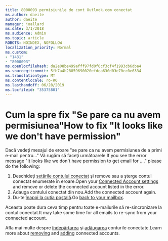 ```yaml
---
title: 8000093 permisiunile de cont Outlook.com conectat
ms.author: daeite
author: daeite
manager: joallard
ms.date: 3/1/2018
ms.audience: Admin
ms.topic: article
ROBOTS: NOINDEX, NOFOLLOW
localization_priority: Normal
ms.custom:
- "1431"
- "8000093"
ms.openlocfilehash: da2e08be499afff97fd0f0cf3cf4f1993cb6dba4
ms.sourcegitcommit: 5fb7a4b28859690020efdea630d03e70cc0e6334
ms.translationtype: MT
ms.contentlocale: ro-RO
ms.lasthandoff: 06/28/2019
ms.locfileid: "35375801"
---
```

# <a name="how-to-fix-it-looks-like-we-dont-have-permission"></a><span data-ttu-id="5d44e-102">Cum la spre fix "Se pare ca nu avem permisiunea"</span><span class="sxs-lookup"><span data-stu-id="5d44e-102">How to fix "It looks like we don't have permission"</span></span>

<span data-ttu-id="5d44e-103">Dacă vedeţi mesajul de eroare "se pare ca nu avem permisiunea de a primi e-mail pentru..." Vă rugăm să faceţi următoarele:</span><span class="sxs-lookup"><span data-stu-id="5d44e-103">If you see the error message "It looks like we don't have permission to get email for ...." please do the following:</span></span>

1. <span data-ttu-id="5d44e-104">Deschideţi [setările contului conectat](https://outlook.live.com/mail/options/mail/accounts) şi remove sau a şterge contul conectat enumerate în eroare.</span><span class="sxs-lookup"><span data-stu-id="5d44e-104">Open your [Connected Account settings](https://outlook.live.com/mail/options/mail/accounts) and remove or delete the connected account listed in the error.</span></span>
2. <span data-ttu-id="5d44e-105">Adauga contului conectat din nou.</span><span class="sxs-lookup"><span data-stu-id="5d44e-105">Add the connected account again.</span></span>
3. <span data-ttu-id="5d44e-106">Du-te [înapoi la cutia poştală](https://outlook.live.com/mail/inbox).</span><span class="sxs-lookup"><span data-stu-id="5d44e-106">Go [back to your mailbox](https://outlook.live.com/mail/inbox).</span></span>

<span data-ttu-id="5d44e-107">Aceasta poate dura ceva timp pentru toate e-mailurile să re-sincronizare la contul conectat.</span><span class="sxs-lookup"><span data-stu-id="5d44e-107">It may take some time for all emails to re-sync from your connected account.</span></span>

<span data-ttu-id="5d44e-108">Afla mai multe despre [îndepărtarea](https://support.office.com/article/0b9a6b95-ff1b-46c1-bf60-d6b3b82c5ac8) şi [adăugarea](https://support.office.com/article/c5224df4-5885-4e79-91ba-523aa743f0ba) conturile conectate.</span><span class="sxs-lookup"><span data-stu-id="5d44e-108">Learn more about [removing](https://support.office.com/article/0b9a6b95-ff1b-46c1-bf60-d6b3b82c5ac8) and [adding](https://support.office.com/article/c5224df4-5885-4e79-91ba-523aa743f0ba) connected accounts.</span></span>